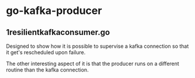 # go-kafka-producer

## 1resilientkafkaconsumer.go

Designed to show how it is possible to supervise a kafka connection so that it get's rescheduled upon failure.

The other interesting aspect of it is that the producer runs on a different routine than the kafka connection.


